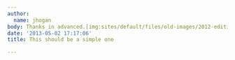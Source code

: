 ```yaml
---
author:
  name: jhogan
body: Thanks in advanced.[img:sites/default/files/old-images/2012-edition_6269.png]
date: '2013-05-02 17:17:06'
title: This should be a simple one

---
```

